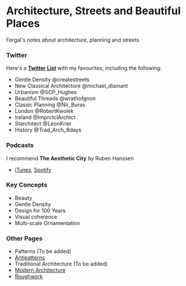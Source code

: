 # Architecture, Streets and Beautiful Places
Fergal's notes about architecture, planning and streets

### Twitter
Here's a [**Twitter List**](https://twitter.com/i/lists/1322508700649750528) with my favourites, including the following:
* Gentle Density @createstreets
* New Classical Architecture @michael_diamant
* Urbanism @SCP_Hughes
* Beautiful Threads @wrathofgnon
* Classic Planning @Nir_Buras
* London @RobertKwolek
* Ireland @ImprctclArchtct
* Starchitect @LeonKrier
* History @Trad_Arch_Bdays

### Podcasts
I recommend **The Aesthetic City** by Ruben Hanssen
* [iTunes](https://podcasts.apple.com/lu/podcast/the-aesthetic-city/id1613784991), [Spotify](https://open.spotify.com/show/4cU3tcGKXiziKGuvfd3KIa)

### Key Concepts
* Beauty
* Gentle Density
* Design for 100 Years
* Visual coherence
* Multi-scale Ornamentation

### Other Pages
* Patterns (To be added)
* [Antipatterns](antipatterns.md)
* Traditional Architecture (To be added)
* [Modern Architecture](modern-architecture.md)
* [Roughwork](roughwork.md)
